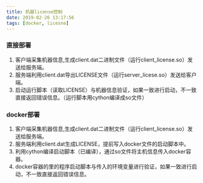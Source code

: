 ```yaml
---
title: 机器license控制
date: 2019-02-26 13:17:56
tags: [docker, licesne]
---
```


### 直接部署
1. 客户端采集机器信息,生成client.dat二进制文件（运行client_license.so）发送给服务端。
2. 服务端利用client.dat导出LICENSE文件（运行server_licese.so）发送给客户端。
3. 启动运行脚本（读取LICENSE）与机器信息验证，如果一致进行启动，不一致直接返回错误信息。（运行脚本用cython编译成so文件）


### docker部署
1. 客户端采集机器信息,生成client.dat二进制文件（运行client_license.so）发送给服务端。
2. 服务端利用client.dat生成LICENSE，提前写入docker文件的启动脚本中。
3. 利用cython编译启动脚本（已编译），通过so文件将主机信息传入docker容器。
4. docker容器的里的程序启动脚本与传入的环境变量进行验证，如果一致进行启动，不一致直接返回错误信息。